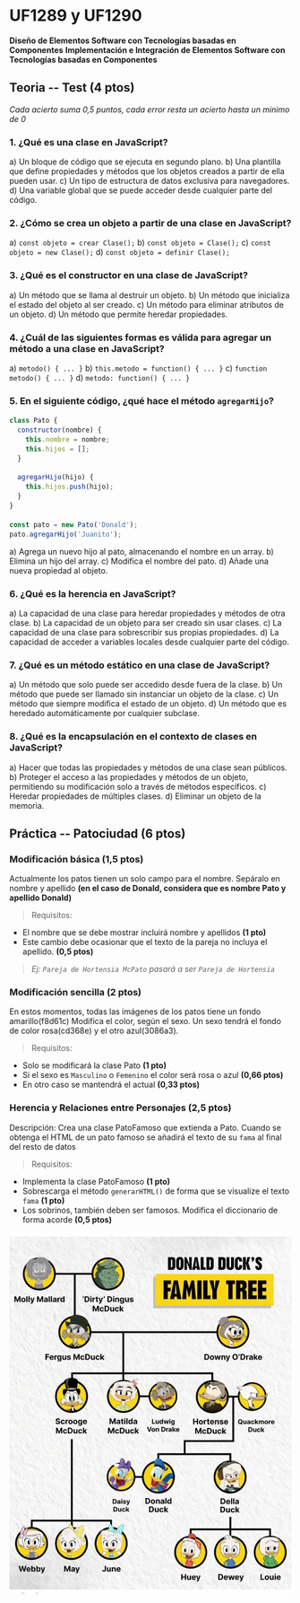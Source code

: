 # UF1289 y UF1290

**Diseño de Elementos Software con Tecnologías basadas en Componentes**
**Implementación e Integración de Elementos Software con Tecnologías basadas en Componentes**

## Teoria -- Test (4 ptos)

*Cada acierto suma 0,5 puntos, cada error resta un acierto hasta un minimo de 0*

### 1. ¿Qué es una clase en JavaScript?

a) Un bloque de código que se ejecuta en segundo plano.
b) Una plantilla que define propiedades y métodos que los objetos creados a partir de ella pueden usar.
c) Un tipo de estructura de datos exclusiva para navegadores.
d) Una variable global que se puede acceder desde cualquier parte del código.

### 2. ¿Cómo se crea un objeto a partir de una clase en JavaScript?

a) `const objeto = crear Clase();`
b) `const objeto = Clase();`
c) `const objeto = new Clase();`
d) `const objeto = definir Clase();`

### 3. ¿Qué es el constructor en una clase de JavaScript?

a) Un método que se llama al destruir un objeto.
b) Un método que inicializa el estado del objeto al ser creado.
c) Un método para eliminar atributos de un objeto.
d) Un método que permite heredar propiedades.

### 4. ¿Cuál de las siguientes formas es válida para agregar un método a una clase en JavaScript?

a) `metodo() { ... }`
b) `this.metodo = function() { ... }`
c) `function metodo() { ... }`
d) `metodo: function() { ... }`

### 5. En el siguiente código, ¿qué hace el método `agregarHijo`?

```javascript
class Pato {
  constructor(nombre) {
    this.nombre = nombre;
    this.hijos = [];
  }

  agregarHijo(hijo) {
    this.hijos.push(hijo);
  }
}

const pato = new Pato('Donald');
pato.agregarHijo('Juanito');
```

a) Agrega un nuevo hijo al pato, almacenando el nombre en un array.
b) Elimina un hijo del array.
c) Modifica el nombre del pato.
d) Añade una nueva propiedad al objeto.

### 6. ¿Qué es la herencia en JavaScript?

a) La capacidad de una clase para heredar propiedades y métodos de otra clase.
b) La capacidad de un objeto para ser creado sin usar clases.
c) La capacidad de una clase para sobrescribir sus propias propiedades.
d) La capacidad de acceder a variables locales desde cualquier parte del código.

### 7. ¿Qué es un método estático en una clase de JavaScript?

a) Un método que solo puede ser accedido desde fuera de la clase.
b) Un método que puede ser llamado sin instanciar un objeto de la clase.
c) Un método que siempre modifica el estado de un objeto.
d) Un método que es heredado automáticamente por cualquier subclase.

### 8. ¿Qué es la encapsulación en el contexto de clases en JavaScript?

a) Hacer que todas las propiedades y métodos de una clase sean públicos.
b) Proteger el acceso a las propiedades y métodos de un objeto, permitiendo su modificación solo a través de métodos específicos.
c) Heredar propiedades de múltiples clases.
d) Eliminar un objeto de la memoria.

## Práctica -- Patociudad **(6 ptos)**

### Modificación básica **(1,5 ptos)**

Actualmente los patos tienen un solo campo para el nombre. Sepáralo en nombre y apellido **(en el caso de Donald, considera que es nombre Pato y apellido Donald)**

> Requisitos:

- El nombre que se debe mostrar incluirá nombre y apellidos **(1 pto)**
- Este cambio debe ocasionar que el texto de la pareja no incluya el apellido. **(0,5 ptos)**

> *Ej: ```Pareja de Hortensia McPato``` pasará a ser ```Pareja de Hortensia```*

### Modificación sencilla **(2 ptos)**

En estos momentos, todas las imágenes de los patos tiene un fondo amarillo(f8d61c) Modifica el color, según el sexo. Un sexo tendrá el fondo de color rosa(cd368e) y el otro azul(3086a3).

> Requisitos:

- Solo se modificará la clase Pato **(1 pto)**
- Si el sexo es ```Masculino``` o ```Femenino``` el color será rosa o azul **(0,66 ptos)**
- En otro caso se mantendrá el actual **(0,33 ptos)**

### Herencia y Relaciones entre Personajes **(2,5 ptos)**

Descripción: Crea una clase PatoFamoso que extienda a Pato. Cuando se obtenga el HTML de un pato famoso se añadirá el texto de su ```fama``` al final del resto de datos

> Requisitos:

- Implementa la clase PatoFamoso **(1 pto)**
- Sobrescarga el método ```generarHTML()``` de forma que se visualize el texto ```fama``` **(1 pto)**
- Los sobrinos, también deben ser famosos. Modifica el diccionario de forma acorde **(0,5 ptos)**

![Family Tree](public/img/a-cool-guide-to-family-tree-of-donald-duck.webp)
